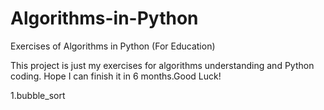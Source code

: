 # Algorithms-in-Python
Exercises of Algorithms in Python (For Education)

This project is just my exercises for algorithms understanding and Python coding.
Hope I can finish it in 6 months.Good Luck!

1.bubble_sort
